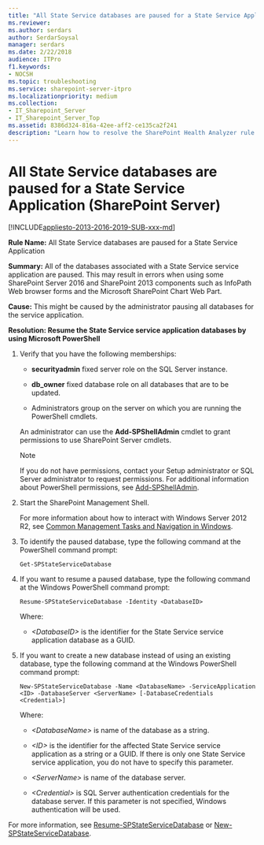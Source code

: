 ```yaml
---
title: "All State Service databases are paused for a State Service Application (SharePoint Server)"
ms.reviewer: 
ms.author: serdars
author: SerdarSoysal
manager: serdars
ms.date: 2/22/2018
audience: ITPro
f1.keywords:
- NOCSH
ms.topic: troubleshooting
ms.service: sharepoint-server-itpro
ms.localizationpriority: medium
ms.collection:
- IT_Sharepoint_Server
- IT_Sharepoint_Server_Top
ms.assetid: 8386d324-816a-42ee-aff2-ce135ca2f241
description: "Learn how to resolve the SharePoint Health Analyzer rule: All State Service databases are paused for a State Service Application."
---
```


# All State Service databases are paused for a State Service Application (SharePoint Server)

[!INCLUDE[appliesto-2013-2016-2019-SUB-xxx-md](../includes/appliesto-2013-2016-2019-SUB-xxx-md.md)]
  
 **Rule Name:** All State Service databases are paused for a State Service Application 
  
 **Summary:** All of the databases associated with a State Service service application are paused. This may result in errors when using some SharePoint Server 2016 and SharePoint 2013 components such as InfoPath Web browser forms and the Microsoft SharePoint Chart Web Part. 
  
 **Cause:** This might be caused by the administrator pausing all databases for the service application. 
  
 **Resolution: Resume the State Service service application databases by using Microsoft PowerShell**
  
1. Verify that you have the following memberships:
    
   - **securityadmin** fixed server role on the SQL Server instance. 
    
   - **db_owner** fixed database role on all databases that are to be updated. 
    
   - Administrators group on the server on which you are running the PowerShell cmdlets.
    
    An administrator can use the **Add-SPShellAdmin** cmdlet to grant permissions to use SharePoint Server cmdlets. 
    
    > [!NOTE]
    > If you do not have permissions, contact your Setup administrator or SQL Server administrator to request permissions. For additional information about PowerShell permissions, see [Add-SPShellAdmin](/powershell/module/sharepoint-server/Add-SPShellAdmin?view=sharepoint-ps&preserve-view=true). 
  
2. Start the SharePoint Management Shell.
    
    For more information about how to interact with Windows Server 2012 R2, see [Common Management Tasks and Navigation in Windows](/previous-versions/windows/it-pro/windows-server-2012-R2-and-2012/hh831491(v=ws.11)).
    
3. To identify the paused database, type the following command at the PowerShell command prompt:
    
    ```
    Get-SPStateServiceDatabase
    ```

4. If you want to resume a paused database, type the following command at the Windows PowerShell command prompt:
    
    ```
    Resume-SPStateServiceDatabase -Identity <DatabaseID>
    ```

    Where:
    
   -  _\<DatabaseID\>_ is the identifier for the State Service service application database as a GUID. 
    
5. If you want to create a new database instead of using an existing database, type the following command at the Windows PowerShell command prompt:
    
    ```
    New-SPStateServiceDatabase -Name <DatabaseName> -ServiceApplication <ID> -DatabaseServer <ServerName> [-DatabaseCredentials <Credential>] 
    ```

   Where:
    
   -  _\<DatabaseName\>_ is name of the database as a string. 
    
   -  _\<ID\>_ is the identifier for the affected State Service service application as a string or a GUID. If there is only one State Service service application, you do not have to specify this parameter. 
    
   -  _\<ServerName\>_ is name of the database server. 
    
   -  _\<Credential\>_ is SQL Server authentication credentials for the database server. If this parameter is not specified, Windows authentication will be used. 
    
For more information, see [Resume-SPStateServiceDatabase](/powershell/module/sharepoint-server/Resume-SPStateServiceDatabase?view=sharepoint-ps&preserve-view=true) or [New-SPStateServiceDatabase](/powershell/module/sharepoint-server/New-SPStateServiceDatabase?view=sharepoint-ps&preserve-view=true). 
